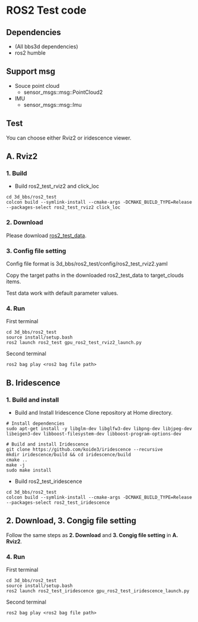 # ROS2 Test code

## Dependencies
- (All bbs3d dependencies)
- ros2 humble

## Support msg
- Souce point cloud
  - sensor_msgs::msg::PointCloud2
- IMU
  - sensor_msgs::msg::Imu

## Test
You can choose either Rviz2 or iridescence viewer.
## A. Rviz2
### 1. Build
- Build ros2_test_rviz2 and click_loc
```
cd 3d_bbs/ros2_test
colcon build --symlink-install --cmake-args -DCMAKE_BUILD_TYPE=Release --packages-select ros2_test_rviz2 click_loc
```

### 2. Download
Please download [ros2_test_data]().

### 3. Config file setting
Config file format is 3d_bbs/ros2_test/config/ros2_test_rviz2.yaml

Copy the target paths in the downloaded ros2_test_data to target_clouds items.

Test data work with default parameter values.

### 4. Run
First terminal
```
cd 3d_bbs/ros2_test
source install/setup.bash
ros2 launch ros2_test gpu_ros2_test_rviz2_launch.py
```

Second terminal
```
ros2 bag play <ros2 bag file path>
```

## B. Iridescence
### 1. Build and install
- Build and Install Iridescence
Clone repository at Home directory.
```
# Install dependencies
sudo apt-get install -y libglm-dev libglfw3-dev libpng-dev libjpeg-dev libeigen3-dev libboost-filesystem-dev libboost-program-options-dev

# Build and install Iridescence
git clone https://github.com/koide3/iridescence --recursive
mkdir iridescence/build && cd iridescence/build
cmake ..
make -j
sudo make install
```

- Build ros2_test_iridescence
```
cd 3d_bbs/ros2_test
colcon build --symlink-install --cmake-args -DCMAKE_BUILD_TYPE=Release --packages-select ros2_test_iridescence
```

## 2. Download, 3. Congig file setting
Follow the same steps as **2. Download** and **3. Congig file setting** in **A. Rviz2**.
 
 ### 4. Run
First terminal
```
cd 3d_bbs/ros2_test
source install/setup.bash
ros2 launch ros2_test_iridescence gpu_ros2_test_iridescence_launch.py
```

Second terminal
```
ros2 bag play <ros2 bag file path>
```